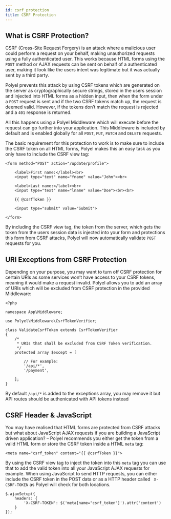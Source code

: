 ```yaml
---
id: csrf_protection
title: CSRF Protection
---
```


## What is CSRF Protection?

CSRF (Cross-Site Request Forgery) is an attack where a malicious user could perform a request on your behalf, making unauthorized requests using a fully authenticated user. This works because HTML forms using the `POST` method or AJAX requests can be sent on behalf of a authenticated user, making it look like the users intent was legitimate but it was actually sent by a third party.

Polyel prevents this attack by using CSRF tokens which are generated on the server as cryptographically secure strings, stored in the users session and injected into HTML forms as a hidden input, then when the form under a `POST` request is sent and if the two CSRF tokens match up, the request is deemed valid. However, if the tokens don’t match the request is rejected and a `401` response is returned.

All this happens using a Polyel Middleware which will execute before the request can go further into your application. This Middleware is included by default and is enabled globally for all `POST`, `PUT`, `PATCH` and `DELETE` requests.

The basic requirement for this protection to work is to make sure to include the CSRF token on all HTML forms, Polyel makes this an easy task as you only have to include the CSRF view tag:

```
<form method="POST" action="/update/profile">

	<label>First name:</label><br>
	<input type="text" name="fname" value="John"><br>

	<label>Last name:</label><br>
	<input type="text" name="lname" value="Doe"><br><br>

	{{ @csrfToken }}

	<input type="submit" value="Submit">

</form>
```

By including the CSRF view tag, the token from the server, which gets the token from the users session data is injected into your form and protections this form from CSRF attacks, Polyel will now automatically validate `POST` requests for you.

## URI Exceptions from CSRF Protection

Depending on your purpose, you may want to turn off CSRF protection for certain URIs as some services won’t have access to your CSRF tokens, meaning it would make a request invalid. Polyel allows you to add an array of URIs which will be excluded from CSRF protection in the provided Middleware:

```
<?php

namespace App\Middleware;

use Polyel\Middleware\CsrfTokenVerifier;

class ValidateCsrfToken extends CsrfTokenVerifier
{
    /*
     * URIs that shall be excluded from CSRF Token verification.
     */
    protected array $except = [

        // For example:
        '/api/*',
        '/payment',

    ];
}
```

<div class="warnMsg">By default <code>/api/*</code> is added to the exceptions array, you may remove it but API routes should be authenicated with API tokens instead</div>

## CSRF Header & JavaScript

You may have realised that HTML forms are protected from CSRF attacks but what about JavaScript AJAX requests if you are building a JavaScript driven application? – Polyel recommends you either get the token from a valid HTML form or store the CSRF token inside a HTML `meta` tag:

```
<meta name="csrf_token" content="{{ @csrfToken }}">
```

By using the CSRF view tag to inject the token into this `meta` tag you can use that to add the valid token into all your JavaScript AJAX requests for example. When using JavaScript to send HTTP requests, you can either include the CSRF token in the POST data or as a HTTP header called ` X-CSRF-TOKEN` as Polyel will check for both locations.

```
$.ajaxSetup({
    headers: {
        'X-CSRF-TOKEN': $('meta[name="csrf_token"]').attr('content')
    }
});
```